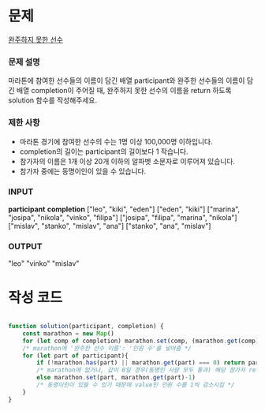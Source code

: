 # 문제

[완주하지 못한 선수](https://programmers.co.kr/learn/courses/30/lessons/42576)

### 문제 설명
마라톤에 참여한 선수들의 이름이 담긴 배열 participant와 완주한 선수들의 이름이 담긴 배열 completion이 주어질 때, 완주하지 못한 선수의 이름을 return 하도록 solution 함수를 작성해주세요.

### 제한 사항
- 마라톤 경기에 참여한 선수의 수는 1명 이상 100,000명 이하입니다.
- completion의 길이는 participant의 길이보다 1 작습니다.
- 참가자의 이름은 1개 이상 20개 이하의 알파벳 소문자로 이루어져 있습니다.
- 참가자 중에는 동명이인이 있을 수 있습니다.

### INPUT
**participant**	**completion**
["leo", "kiki", "eden"]	["eden", "kiki"]
["marina", "josipa", "nikola", "vinko", "filipa"]	["josipa", "filipa", "marina", "nikola"]
["mislav", "stanko", "mislav", "ana"]	["stanko", "ana", "mislav"]

### OUTPUT
"leo"
"vinko"
"mislav"

# 작성 코드 

```javascript

function solution(participant, completion) {
    const marathon = new Map()
    for (let comp of completion) marathon.set(comp, (marathon.get(comp) || 0) + 1)
    /* marathon에 '완주한 선수 이름': '인원 수'를 넣어줌 */
    for (let part of participant){
        if (!marathon.has(part) || marathon.get(part) === 0) return part
        /* marathon에 없거나, 값이 0일 경우(동명인 사람 모두 통과) 해당 참가자 return */
        else marathon.set(part, marathon.get(part)-1)
        /* 동명이인이 있을 수 있기 때문에 value인 인원 수를 1씩 감소시킴 */
    }
}

```
